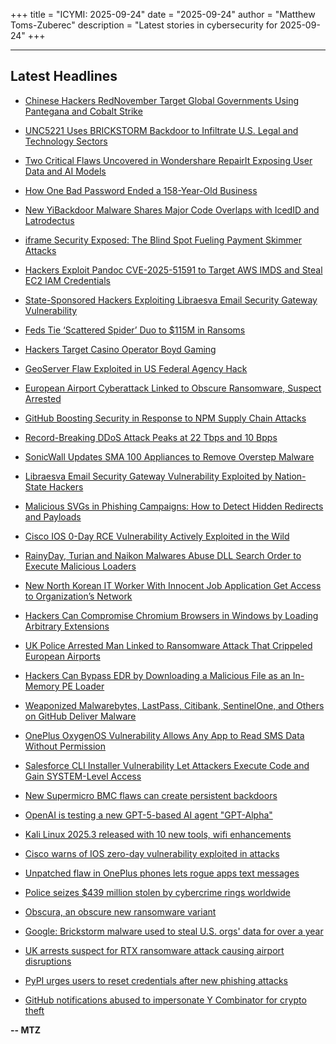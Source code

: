 +++
title = "ICYMI: 2025-09-24"
date = "2025-09-24"
author = "Matthew Toms-Zuberec"
description = "Latest stories in cybersecurity for 2025-09-24"
+++

---------------------------------------------------------------------------
## Latest Headlines
- [Chinese Hackers RedNovember Target Global Governments Using Pantegana and Cobalt Strike](https://thehackernews.com/2025/09/chinese-hackers-rednovember-target.html)

- [UNC5221 Uses BRICKSTORM Backdoor to Infiltrate U.S. Legal and Technology Sectors](https://thehackernews.com/2025/09/unc5221-uses-brickstorm-backdoor-to.html)

- [Two Critical Flaws Uncovered in Wondershare RepairIt Exposing User Data and AI Models](https://thehackernews.com/2025/09/two-critical-flaws-uncovered-in.html)

- [How One Bad Password Ended a 158-Year-Old Business](https://thehackernews.com/2025/09/how-one-bad-password-ended-158-year-old.html)

- [New YiBackdoor Malware Shares Major Code Overlaps with IcedID and Latrodectus](https://thehackernews.com/2025/09/new-yibackdoor-malware-shares-major.html)

- [iframe Security Exposed: The Blind Spot Fueling Payment Skimmer Attacks](https://thehackernews.com/2025/09/iframe-security-exposed-blind-spot.html)

- [Hackers Exploit Pandoc CVE-2025-51591 to Target AWS IMDS and Steal EC2 IAM Credentials](https://thehackernews.com/2025/09/hackers-exploit-pandoc-cve-2025-51591.html)

- [State-Sponsored Hackers Exploiting Libraesva Email Security Gateway Vulnerability](https://thehackernews.com/2025/09/state-sponsored-hackers-exploiting.html)

- [Feds Tie ‘Scattered Spider’ Duo to $115M in Ransoms](https://krebsonsecurity.com/2025/09/feds-tie-scattered-spider-duo-to-115m-in-ransoms/)

- [Hackers Target Casino Operator Boyd Gaming](https://www.securityweek.com/hackers-target-casino-operator-boyd-gaming/)

- [GeoServer Flaw Exploited in US Federal Agency Hack](https://www.securityweek.com/geoserver-flaw-exploited-in-us-federal-agency-hack/)

- [European Airport Cyberattack Linked to Obscure Ransomware, Suspect Arrested](https://www.securityweek.com/european-airport-cyberattack-linked-to-obscure-ransomware-suspect-arrested/)

- [GitHub Boosting Security in Response to NPM Supply Chain Attacks](https://www.securityweek.com/github-boosting-security-in-response-to-npm-supply-chain-attacks/)

- [Record-Breaking DDoS Attack Peaks at 22 Tbps and 10 Bpps](https://www.securityweek.com/record-breaking-ddos-attack-peaks-at-22-tbps-and-10-bpps/)

- [SonicWall Updates SMA 100 Appliances to Remove Overstep Malware](https://www.securityweek.com/sonicwall-updates-sma-100-appliances-to-remove-overstep-malware/)

- [Libraesva Email Security Gateway Vulnerability Exploited by Nation-State Hackers](https://www.securityweek.com/libraesva-email-security-gateway-vulnerability-exploited-by-nation-state-hackers/)

- [Malicious SVGs in Phishing Campaigns: How to Detect Hidden Redirects and Payloads](https://cybersecuritynews.com/malicious-svgs-in-phishing-campaigns-how-to-detect-hidden-redirects-and-payloads/)

- [Cisco IOS 0-Day RCE Vulnerability Actively Exploited in the Wild](https://cybersecuritynews.com/cisco-ios-0-day-rce-vulnerability/)

- [RainyDay, Turian and Naikon Malwares Abuse DLL Search Order to Execute Malicious Loaders](https://cybersecuritynews.com/rainyday-turian-naikon-malwares-abuse-dll-search-order/)

- [New North Korean IT Worker With Innocent Job Application Get Access to Organization’s Network](https://cybersecuritynews.com/new-north-korean-it-worker-with-innocent-job-application/)

- [Hackers Can Compromise Chromium Browsers in Windows by Loading Arbitrary Extensions](https://cybersecuritynews.com/chromium-browsers-windows-arbitrary-extensions/)

- [UK Police Arrested Man Linked to Ransomware Attack That Crippeled European Airports](https://cybersecuritynews.com/man-arrested-european-airports/)

- [Hackers Can Bypass EDR by Downloading a Malicious File as an In-Memory PE Loader](https://cybersecuritynews.com/edr-bypass-in-memory-pe-loader/)

- [Weaponized Malwarebytes, LastPass, Citibank, SentinelOne, and Others on GitHub Deliver Malware](https://cybersecuritynews.com/weaponized-malwarebytes-lastpass-citibank-sentinelone/)

- [OnePlus OxygenOS Vulnerability Allows Any App to Read SMS Data Without Permission](https://cybersecuritynews.com/oneplus-oxygenos-vulnerability/)

- [Salesforce CLI Installer Vulnerability Let Attackers Execute Code and Gain SYSTEM-Level Access](https://cybersecuritynews.com/salesforce-cli-installer-vulnerability/)

- [New Supermicro BMC flaws can create persistent backdoors](https://www.bleepingcomputer.com/news/security/new-supermicro-bmc-flaws-can-create-persistent-backdoors/)

- [OpenAI is testing a new GPT-5-based AI agent "GPT-Alpha"](https://www.bleepingcomputer.com/news/artificial-intelligence/openai-is-testing-a-new-gpt-5-based-ai-agent-gpt-alpha/)

- [Kali Linux 2025.3 released with 10 new tools, wifi enhancements](https://www.bleepingcomputer.com/news/security/kali-linux-20253-released-with-10-new-tools-wifi-enhancements/)

- [Cisco warns of IOS zero-day vulnerability exploited in attacks](https://www.bleepingcomputer.com/news/security/cisco-warns-of-ios-zero-day-vulnerability-exploited-in-attacks/)

- [Unpatched flaw in OnePlus phones lets rogue apps text messages](https://www.bleepingcomputer.com/news/security/unpatched-flaw-in-oneplus-phones-lets-rogue-apps-text-messages/)

- [Police seizes $439 million stolen by cybercrime rings worldwide](https://www.bleepingcomputer.com/news/security/police-seizes-439-million-stolen-by-cybercrime-rings-worldwide/)

- [Obscura, an obscure new ransomware variant](https://www.bleepingcomputer.com/news/security/obscura-an-obscure-new-ransomware-variant/)

- [Google: Brickstorm malware used to steal U.S. orgs' data for over a year](https://www.bleepingcomputer.com/news/security/google-brickstorm-malware-used-to-steal-us-orgs-data-for-over-a-year/)

- [UK arrests suspect for RTX ransomware attack causing airport disruptions](https://www.bleepingcomputer.com/news/security/uk-arrests-suspect-for-rtx-ransomware-attack-causing-airport-disruptions/)

- [PyPI urges users to reset credentials after new phishing attacks](https://www.bleepingcomputer.com/news/security/pypi-urges-users-to-reset-credentials-after-new-phishing-attacks/)

- [GitHub notifications abused to impersonate Y Combinator for crypto theft](https://www.bleepingcomputer.com/news/security/github-notifications-abused-to-impersonate-y-combinator-for-crypto-theft/)

**-- MTZ**